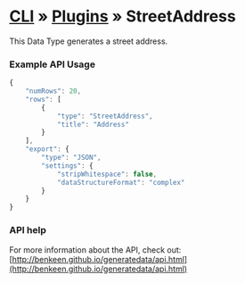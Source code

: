 # [CLI](../../../../../cli/README.md) &raquo; [Plugins](../../../../../cli/PLUGINS.md) &raquo; StreetAddress

This Data Type generates a street address. 


### Example API Usage

```javascript
{
    "numRows": 20,
    "rows": [
        {
            "type": "StreetAddress",
            "title": "Address"
        }
    ],
    "export": {
        "type": "JSON",
        "settings": {
            "stripWhitespace": false,
            "dataStructureFormat": "complex"
        }
    }
}
```
 
### API help

For more information about the API, check out:
[http://benkeen.github.io/generatedata/api.html](http://benkeen.github.io/generatedata/api.html)
